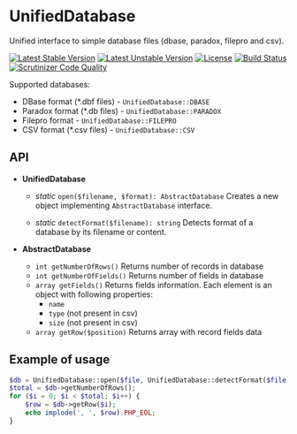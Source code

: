 # UnifiedDatabase
Unified interface to simple database files (dbase, paradox, filepro and csv).

[![Latest Stable Version](https://poser.pugx.org/wapmorgan/unified-database/v/stable)](https://packagist.org/packages/wapmorgan/unified-database) [![Latest Unstable Version](https://poser.pugx.org/wapmorgan/unified-database/v/unstable)](https://packagist.org/packages/wapmorgan/unified-database) [![License](https://poser.pugx.org/wapmorgan/unified-database/license)](https://packagist.org/packages/wapmorgan/unified-database) [![Build Status](https://travis-ci.org/wapmorgan/UnifiedDatabase.svg?branch=master)](https://travis-ci.org/wapmorgan/UnifiedDatabase) [![Scrutinizer Code Quality](https://scrutinizer-ci.com/g/wapmorgan/UnifiedDatabase/badges/quality-score.png?b=master)](https://scrutinizer-ci.com/g/wapmorgan/UnifiedDatabase/?branch=master)

Supported databases:
* DBase format (*.dbf files) - `UnifiedDatabase::DBASE`
* Paradox format (*.db files) - `UnifiedDatabase::PARADOX`
* Filepro format - `UnifiedDatabase::FILEPRO`
* CSV format (*.csv files) - `UnifiedDatabase::CSV`

## API

* **UnifiedDatabase**
    * *static* `open($filename, $format): AbstractDatabase`
    Creates a new object implementing `AbstractDatabase` interface.

    * *static* `detectFormat($filename): string`
    Detects format of a database by its filename or content.

* **AbstractDatabase**
    * `int getNumberOfRows()`
    Returns number of records in database
    * `int getNumberOfFields()`
    Returns number of fields in database
    * `array getFields()`
    Returns fields information. Each element is an object with following properties:
        * `name`
        * `type` (not present in csv)
        * `size` (not present in csv)
    * `array getRow($position)`
    Returns array with record fields data

## Example of usage
``` php
$db = UnifiedDatabase::open($file, UnifiedDatabase::detectFormat($file));
$total = $db->getNumberOfRows();
for ($i = 0; $i < $total; $i++) {
    $row = $db->getRow($i);
    echo implode(', ', $row).PHP_EOL;
}
```
